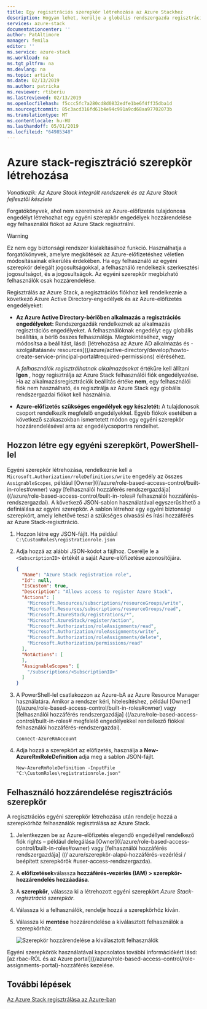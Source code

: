 ```yaml
---
title: Egy regisztrációs szerepkör létrehozása az Azure Stackhez
description: Hogyan lehet, kerülje a globális rendszergazda regisztrációs egyéni szerepkör létrehozása.
services: azure-stack
documentationcenter: ''
author: PatAltimore
manager: femila
editor: ''
ms.service: azure-stack
ms.workload: na
ms.tgt_pltfrm: na
ms.devlang: na
ms.topic: article
ms.date: 02/13/2019
ms.author: patricka
ms.reviewer: rtiberiu
ms.lastreviewed: 02/13/2019
ms.openlocfilehash: f5ccc5fc7a280cd8d0832edfe1be6f4ff35dba1d
ms.sourcegitcommit: 85c3acd316fd61b4e94c991a9cd68aa97702073b
ms.translationtype: MT
ms.contentlocale: hu-HU
ms.lasthandoff: 05/01/2019
ms.locfileid: "64985348"
---
```

# <a name="create-a-registration-role-for-azure-stack"></a>Azure stack-regisztráció szerepkör létrehozása

*Vonatkozik: Az Azure Stack integrált rendszerek és az Azure Stack fejlesztői készlete*

Forgatókönyvek, ahol nem szeretnénk az Azure-előfizetés tulajdonosa engedélyt létrehozhat egy egyéni szerepkör engedélyek hozzárendelése egy felhasználói fiókot az Azure Stack regisztrálni.

> [!WARNING]
> Ez nem egy biztonsági rendszer kialakításához funkció. Használhatja a forgatókönyvek, amelyre megkötések az Azure-előfizetéshez véletlen módosításainak elkerülés érdekében. Ha egy felhasználó az egyéni szerepkör delegált jogosultságokkal, a felhasználó rendelkezik szerkesztési jogosultságot, és a jogosultságok. Az egyéni szerepkör megbízható felhasználók csak hozzárendelése.

Regisztrálás az Azure Stack, a regisztrációs fiókhoz kell rendelkeznie a következő Azure Active Directory-engedélyek és az Azure-előfizetés engedélyeket:

* **Az Azure Active Directory-bérlőben alkalmazás a regisztrációs engedélyeket:** Rendszergazdák rendelkeznek az alkalmazás regisztrációs engedélyeket. A felhasználóknak engedélyt egy globális beállítás, a bérlő összes felhasználója. Megtekintéséhez, vagy módosítsa a beállítást, lásd: [létrehozása az Azure AD alkalmazás és -szolgáltatásnév resources]((/azure/active-directory/develop/howto-create-service-principal-portal#required-permissions) eléréséhez.

    A *felhasználók regisztrálhatnak alkalmazásokat* értékűre kell állítani **Igen** , hogy regisztrálja az Azure Stack felhasználói fiók engedélyezése. Ha az alkalmazásregisztrációk beállítás értéke **nem**, egy felhasználói fiók nem használható, és regisztrálja az Azure Stack egy globális rendszergazdai fiókot kell használnia.

* **Azure-előfizetés szükséges engedélyek egy készletét:** A tulajdonosok csoport rendelkezik megfelelő engedélyekkel. Egyéb fiókok esetében a következő szakaszokban ismertetett módon egy egyéni szerepkör hozzárendelésével arra az engedélycsoportra rendelhet.

## <a name="create-a-custom-role-using-powershell"></a>Hozzon létre egy egyéni szerepkört, PowerShell-lel

Egyéni szerepkör létrehozása, rendelkeznie kell a `Microsoft.Authorization/roleDefinitions/write` engedély az összes `AssignableScopes`, például [Owner]((/azure/role-based-access-control/built-in-roles#owner) vagy [felhasználói hozzáférés rendszergazdája] ((/azure/role-based-access-control/built-in-roles# felhasználói hozzáférés-rendszergazdai). A következő JSON-sablon használatával egyszerűsíthető a definiálása az egyéni szerepkör. A sablon létrehoz egy egyéni biztonsági szerepkört, amely lehetővé teszi a szükséges olvasási és írási hozzáférés az Azure Stack-regisztráció.

1. Hozzon létre egy JSON-fájlt. Ha például  `C:\CustomRoles\registrationrole.json`
2. Adja hozzá az alábbi JSON-kódot a fájlhoz. Cserélje le a `<SubscriptionID>` értékét a saját Azure-előfizetése azonosítójára.

    ```json
    {
      "Name": "Azure Stack registration role",
      "Id": null,
      "IsCustom": true,
      "Description": "Allows access to register Azure Stack",
      "Actions": [
        "Microsoft.Resources/subscriptions/resourceGroups/write",
        "Microsoft.Resources/subscriptions/resourceGroups/read",
        "Microsoft.AzureStack/registrations/*",
        "Microsoft.AzureStack/register/action",
        "Microsoft.Authorization/roleAssignments/read",
        "Microsoft.Authorization/roleAssignments/write",
        "Microsoft.Authorization/roleAssignments/delete",
        "Microsoft.Authorization/permissions/read"
      ],
      "NotActions": [
      ],
      "AssignableScopes": [
        "/subscriptions/<SubscriptionID>"
      ]
    }
    ```

3. A PowerShell-lel csatlakozzon az Azure-bA az Azure Resource Manager használatára. Amikor a rendszer kéri, hitelesítéshez, például [Owner]((/azure/role-based-access-control/built-in-roles#owner) vagy [felhasználói hozzáférés rendszergazdája] ((/azure/role-based-access-control/built-in-roles# megfelelő engedélyekkel rendelkező fiókkal felhasználói hozzáférés-rendszergazdai).

    ```azurepowershell
    Connect-AzureRmAccount
    ```

4. Adja hozzá a szerepkört az előfizetés, használja a **New-AzureRmRoleDefinition** adja meg a sablon JSON-fájlt.

    ``` azurepowershell
    New-AzureRmRoleDefinition -InputFile "C:\CustomRoles\registrationrole.json"
    ```

## <a name="assign-a-user-to-registration-role"></a>Felhasználó hozzárendelése regisztrációs szerepkör

A regisztrációs egyéni szerepkör létrehozása után rendelje hozzá a szerepkörhöz felhasználók regisztrálása az Azure Stack.

1. Jelentkezzen be az Azure-előfizetés elegendő engedéllyel rendelkező fiók rights – például delegálása [Owner]((/azure/role-based-access-control/built-in-roles#owner) vagy [felhasználói hozzáférés rendszergazdája] ((/ azure/szerepkör-alapú-hozzáférés-vezérlési / beépített szerepkörök #user-access-rendszergazda).
2. A **előfizetések**válassza **hozzáférés-vezérlés (IAM) > szerepkör-hozzárendelés hozzáadása**.
3. A **szerepkör**, válassza ki a létrehozott egyéni szerepkört *Azure Stack-regisztráció szerepkör*.
4. Válassza ki a felhasználók, rendelje hozzá a szerepkörhöz kíván.
5. Válassza ki **mentése** hozzárendelése a kiválasztott felhasználók a szerepkörhöz.

    ![Szerepkör hozzárendelése a kiválasztott felhasználók](media/azure-stack-registration-role/assign-role.png)

Egyéni szerepkörök használatával kapcsolatos további információkért lásd: [az rbac-RÓL és az Azure portal]((/azure/role-based-access-control/role-assignments-portal)-hozzáférés kezelése.

## <a name="next-steps"></a>További lépések

[Az Azure Stack regisztrálása az Azure-ban](azure-stack-registration.md)
